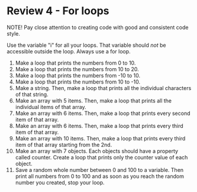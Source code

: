 # Review 4 - For loops

NOTE! Pay close attention to creating code with good and consistent code style.

Use the variable "i" for all your loops. That variable should *not* be accessible outside the loop. Always use a for loop.

1. Make a loop that prints the numbers from 0 to 10.
2. Make a loop that prints the numbers from 10 to 20.
3. Make a loop that prints the numbers from -10 to 10.
4. Make a loop that prints the numbers from 10 to -10.
5. Make a string. Then, make a loop that prints all the individual characters of that string.
6. Make an array with 5 items. Then, make a loop that prints all the individual items of that array.
7. Make an array with 6 items. Then, make a loop that prints every second item of that array.
8. Make an array with 6 items. Then, make a loop that prints every third item of that array.
9. Make an array with 10 items. Then, make a loop that prints every third item of that array starting from the 2nd.
10. Make an array with 7 objects. Each objects should have a property called counter. Create a loop that prints only the counter value of each object.
11. Save a random whole number between 0 and 100 to a variable. Then print all numbers from 0 to 100 and as soon as you reach the random number you created, stop your loop.

